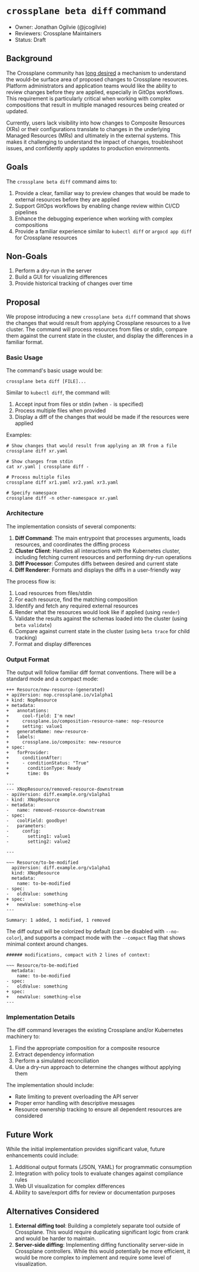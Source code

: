 # `crossplane beta diff` command

* Owner: Jonathan Ogilvie (@jcogilvie)
* Reviewers: Crossplane Maintainers
* Status: Draft

## Background

The Crossplane community has [long desired](https://github.com/crossplane/crossplane/issues/1805) a mechanism to 
understand the would-be surface area of proposed changes to Crossplane resources. Platform administrators and 
application teams would like the ability to review changes before they are applied, especially in GitOps workflows. 
This requirement is particularly critical when working with complex compositions that result in multiple managed 
resources being created or updated.

Currently, users lack visibility into how changes to Composite Resources (XRs) or their configurations translate to 
changes in the underlying Managed Resources (MRs) and ultimately in the external systems. This makes it challenging to 
understand the impact of changes, troubleshoot issues, and confidently apply updates to production environments.

## Goals

The `crossplane beta diff` command aims to:

1. Provide a clear, familiar way to preview changes that would be made to external resources before they are applied
1. Support GitOps workflows by enabling change review within CI/CD pipelines
1. Enhance the debugging experience when working with complex compositions
1. Provide a familiar experience similar to `kubectl diff` or `argocd app diff` for Crossplane resources

## Non-Goals

1. Perform a dry-run in the server
1. Build a GUI for visualizing differences
1. Provide historical tracking of changes over time

## Proposal

We propose introducing a new `crossplane beta diff` command that shows the changes that would result from applying 
Crossplane resources to a live cluster. The command will process resources from files or stdin, compare them against the 
current state in the cluster, and display the differences in a familiar format.

### Basic Usage

The command's basic usage would be:

```
crossplane beta diff [FILE]...
```

Similar to `kubectl diff`, the command will:
1. Accept input from files or stdin (when `-` is specified)
2. Process multiple files when provided
3. Display a diff of the changes that would be made if the resources were applied

Examples:
```
# Show changes that would result from applying an XR from a file
crossplane diff xr.yaml

# Show changes from stdin
cat xr.yaml | crossplane diff -

# Process multiple files
crossplane diff xr1.yaml xr2.yaml xr3.yaml

# Specify namespace
crossplane diff -n other-namespace xr.yaml
```

### Architecture

The implementation consists of several components:

1. **Diff Command**: The main entrypoint that processes arguments, loads resources, and coordinates the diffing process
1. **Cluster Client**: Handles all interactions with the Kubernetes cluster, including fetching current resources and performing dry-run operations
1. **Diff Processor**: Computes diffs between desired and current state
1. **Diff Renderer**: Formats and displays the diffs in a user-friendly way

The process flow is:
1. Load resources from files/stdin
1. For each resource, find the matching composition
1. Identify and fetch any required external resources
1. Render what the resources would look like if applied (using `render`)
1. Validate the results against the schemas loaded into the cluster (using `beta validate`)
1. Compare against current state in the cluster (using `beta trace` for child tracking)
1. Format and display differences

### Output Format

The output will follow familiar diff format conventions.  There will be a standard mode and a compact mode:

```
+++ Resource/new-resource-(generated)
+ apiVersion: nop.crossplane.io/v1alpha1
+ kind: NopResource
+ metadata:
+   annotations:
+     cool-field: I'm new!
+     crossplane.io/composition-resource-name: nop-resource
+     setting: value1
+   generateName: new-resource-
+   labels:
+     crossplane.io/composite: new-resource
+ spec:
+   forProvider:
+     conditionAfter:
+     - conditionStatus: "True"
+       conditionType: Ready
+       time: 0s

---
--- XNopResource/removed-resource-downstream
- apiVersion: diff.example.org/v1alpha1
- kind: XNopResource
- metadata:
-   name: removed-resource-downstream
- spec:
-   coolField: goodbye!
-   parameters:
-     config:
-       setting1: value1
-       setting2: value2

---

~~~ Resource/to-be-modified
  apiVersion: diff.example.org/v1alpha1
  kind: XNopResource
  metadata:
    name: to-be-modified
- spec:
-   oldValue: something
+ spec:
+   newValue: something-else
---

Summary: 1 added, 1 modified, 1 removed
```

The diff output will be colorized by default (can be disabled with `--no-color`), and supports a compact mode with the 
`--compact` flag that shows minimal context around changes.

```
###### modifications, compact with 2 lines of context:

~~~ Resource/to-be-modified
  metadata:
    name: to-be-modified
- spec:
-   oldValue: something
+ spec:
+   newValue: something-else
---

```


### Implementation Details

The diff command leverages the existing Crossplane and/or Kubernetes machinery to:
1. Find the appropriate composition for a composite resource
1. Extract dependency information
1. Perform a simulated reconciliation
1. Use a dry-run approach to determine the changes without applying them

The implementation should include:
- Rate limiting to prevent overloading the API server
- Proper error handling with descriptive messages
- Resource ownership tracking to ensure all dependent resources are considered

## Future Work

While the initial implementation provides significant value, future enhancements could include:

1. Additional output formats (JSON, YAML) for programmatic consumption
1. Integration with policy tools to evaluate changes against compliance rules
1. Web UI visualization for complex differences
1. Ability to save/export diffs for review or documentation purposes

## Alternatives Considered

1. **External diffing tool**: Building a completely separate tool outside of Crossplane. This would require duplicating 
   significant logic from crank and would be harder to maintain.
1. **Server-side diffing**: Implementing diffing functionality server-side in Crossplane controllers. While this would 
   potentially be more efficient, it would be more complex to implement and require some level of visualization.